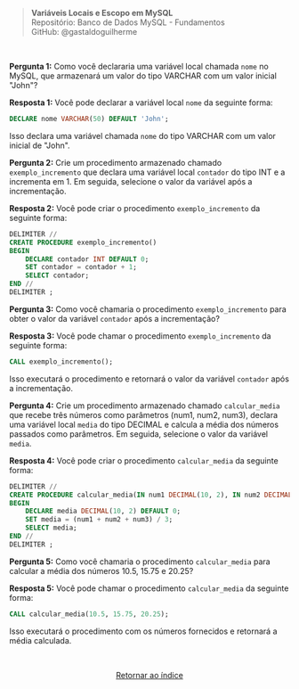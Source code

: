 > **Variáveis Locais e Escopo em MySQL**      
> Repositório: Banco de Dados MySQL - Fundamentos  
> GitHub: @gastaldoguilherme

&nbsp;

**Pergunta 1:** Como você declararia uma variável local chamada `nome` no MySQL, que armazenará um valor do tipo VARCHAR com um valor inicial "John"?

**Resposta 1:**
Você pode declarar a variável local `nome` da seguinte forma:

```sql
DECLARE nome VARCHAR(50) DEFAULT 'John';
```

Isso declara uma variável chamada `nome` do tipo VARCHAR com um valor inicial de "John".

**Pergunta 2:** Crie um procedimento armazenado chamado `exemplo_incremento` que declara uma variável local `contador` do tipo INT e a incrementa em 1. Em seguida, selecione o valor da variável após a incrementação.

**Resposta 2:**
Você pode criar o procedimento `exemplo_incremento` da seguinte forma:

```sql
DELIMITER //
CREATE PROCEDURE exemplo_incremento()
BEGIN
    DECLARE contador INT DEFAULT 0;
    SET contador = contador + 1;
    SELECT contador;
END //
DELIMITER ;
```

**Pergunta 3:** Como você chamaria o procedimento `exemplo_incremento` para obter o valor da variável `contador` após a incrementação?

**Resposta 3:**
Você pode chamar o procedimento `exemplo_incremento` da seguinte forma:

```sql
CALL exemplo_incremento();
```

Isso executará o procedimento e retornará o valor da variável `contador` após a incrementação.

**Pergunta 4:** Crie um procedimento armazenado chamado `calcular_media` que recebe três números como parâmetros (num1, num2, num3), declara uma variável local `media` do tipo DECIMAL e calcula a média dos números passados como parâmetros. Em seguida, selecione o valor da variável `media`.

**Resposta 4:**
Você pode criar o procedimento `calcular_media` da seguinte forma:

```sql
DELIMITER //
CREATE PROCEDURE calcular_media(IN num1 DECIMAL(10, 2), IN num2 DECIMAL(10, 2), IN num3 DECIMAL(10, 2))
BEGIN
    DECLARE media DECIMAL(10, 2) DEFAULT 0;
    SET media = (num1 + num2 + num3) / 3;
    SELECT media;
END //
DELIMITER ;
```

**Pergunta 5:** Como você chamaria o procedimento `calcular_media` para calcular a média dos números 10.5, 15.75 e 20.25?

**Resposta 5:**
Você pode chamar o procedimento `calcular_media` da seguinte forma:

```sql
CALL calcular_media(10.5, 15.75, 20.25);
```

Isso executará o procedimento com os números fornecidos e retornará a média calculada.


&nbsp;    

<div align="center">
   
[Retornar ao índice](/README.md)

</div>